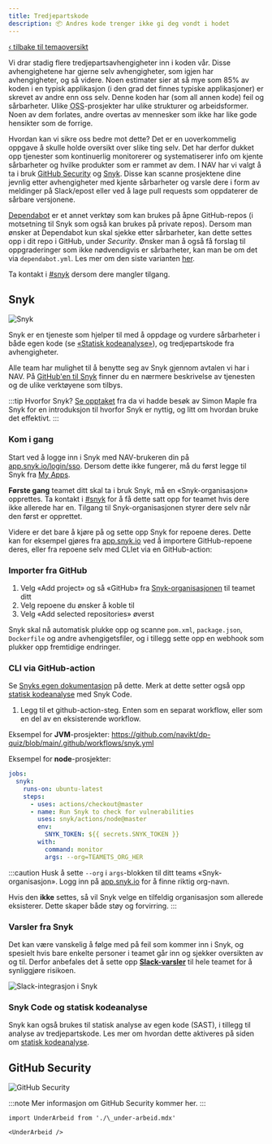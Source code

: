 ```yaml
---
title: Tredjepartskode
description: 📦 Andres kode trenger ikke gi deg vondt i hodet
---
```


[‹ tilbake til temaoversikt](/docs/sikker-utvikling)

Vi drar stadig flere tredjepartsavhengigheter inn i koden vår. Disse avhengighetene har gjerne selv avhengigheter, som igjen har avhengigheter, og så videre. Noen estimater sier at så mye som 85% av koden i en typisk applikasjon (i den grad det finnes typiske applikasjoner) er skrevet av andre enn oss selv. Denne koden har (som all annen kode) feil og sårbarheter. Ulike <abbr title="Open-source software">OSS</abbr>-prosjekter har ulike strukturer og arbeidsformer. Noen av dem forlates, andre overtas av mennesker som ikke har like gode hensikter som de forrige.

Hvordan kan vi sikre oss bedre mot dette? Det er en uoverkommelig oppgave å skulle holde oversikt over slike ting selv. Det har derfor dukket opp tjenester som kontinuerlig monitorerer og systematiserer info om kjente sårbarheter og hvilke produkter som er rammet av dem. I NAV har vi valgt å ta i bruk [GitHub Security](https://github.com/features/security) og [Snyk](https://snyk.io/). Disse kan scanne prosjektene dine jevnlig etter avhengigheter med kjente sårbarheter og varsle dere i form av meldinger på Slack/epost eller ved å lage pull requests som oppdaterer de sårbare versjonene.

[Dependabot](https://github.com/dependabot) er et annet verktøy som kan brukes på åpne GitHub-repos (i motsetning til Snyk som også kan brukes på private repos). Dersom man ønsker at Dependabot kun skal sjekke etter sårbarheter, kan dette settes opp i dit repo i GitHub, under _Security_. Ønsker man å også få forslag til oppgraderinger som ikke nødvendigvis er sårbarheter, kan man be om det via `dependabot.yml`. Les mer om den siste varianten [her](https://docs.github.com/en/code-security/supply-chain-security/keeping-your-dependencies-updated-automatically/enabling-and-disabling-dependabot-version-updates).

Ta kontakt i [#snyk](https://nav-it.slack.com/archives/C02KF9C5XSM) dersom dere mangler tilgang.

## Snyk

![Snyk](/img/snyk.png "Snyk")

Snyk er en tjeneste som hjelper til med å oppdage og vurdere sårbarheter i både egen kode (se [«Statisk kodeanalyse»](kodeanalyse#snyk-code)), og tredjepartskode fra avhengigheter.

Alle team har mulighet til å benytte seg av Snyk gjennom avtalen vi har i NAV. På [GitHub'en til Snyk](https://github.com/snyk/snyk#what-is-snyk) finner du en nærmere beskrivelse av tjenesten og de ulike verktøyene som tilbys.

:::tip Hvorfor Snyk?
[Se opptaket](/docs/events/2021-11-22-stranger-danger) fra da vi hadde besøk av Simon Maple fra Snyk for en introduksjon til hvorfor Snyk er nyttig, og litt om hvordan bruke det effektivt.
:::

### Kom i gang

Start ved å logge inn i Snyk med NAV-brukeren din på [app.snyk.io/login/sso](https://app.snyk.io/login/sso). Dersom dette ikke fungerer, må du først legge til Snyk fra [My Apps](https://myapplications.microsoft.com/).

**Første gang** teamet ditt skal ta i bruk Snyk, må en «Snyk-organisasjon» opprettes.
Ta kontakt i [#snyk](https://nav-it.slack.com/archives/C02KF9C5XSM) for å få dette satt opp for teamet hvis dere ikke allerede har en. Tilgang til Snyk-organisasjonen styrer dere selv når den først er opprettet.

Videre er det bare å kjøre på og sette opp Snyk for repoene deres. Dette kan for eksempel gjøres fra [app.snyk.io](https://app.snyk.io/login/sso) ved å importere GitHub-repoene deres, eller fra repoene selv med CLIet via en GitHub-action:

### Importer fra GitHub

1. Velg «Add project» og så «GitHub» fra [Snyk-organisasjonen](https://app.snyk.io/) til teamet ditt
2. Velg repoene du ønsker å koble til
3. Velg «Add selected repositories» øverst

Snyk skal nå automatisk plukke opp og scanne `pom.xml`, `package.json`, `Dockerfile` og andre avhengigetsfiler, og i tillegg sette opp en webhook som plukker opp fremtidige endringer.

### CLI via GitHub-action

Se [Snyks egen dokumentasjon](https://github.com/snyk/actions) på dette.
Merk at dette setter også opp [statisk kodeanalyse](kodeanalyse.md) med Snyk Code.

1. Legg til et github-action-steg. Enten som en separat workflow, eller som en del av en eksisterende workflow.

Eksempel for **JVM**-prosjekter: https://github.com/navikt/dp-quiz/blob/main/.github/workflows/snyk.yml

Eksempel for **node**-prosjekter:

```yaml
jobs:
  snyk:
    runs-on: ubuntu-latest
    steps:
      - uses: actions/checkout@master
      - name: Run Snyk to check for vulnerabilities
        uses: snyk/actions/node@master
        env:
          SNYK_TOKEN: ${{ secrets.SNYK_TOKEN }}
        with:
          command: monitor
          args: --org=TEAMETS_ORG_HER
```

:::caution
Husk å sette `--org` i `args`-blokken til ditt teams «Snyk-organisasjon». Logg inn på [app.snyk.io](https://app.snyk.io/) for å finne riktig org-navn.

Hvis den **ikke** settes, så vil Snyk velge en tilfeldig organisasjon som allerede eksisterer. Dette skaper både støy og forvirring.
:::

### Varsler fra Snyk

Det kan være vanskelig å følge med på feil som kommer inn i Snyk, og spesielt hvis bare enkelte personer i teamet går inn og sjekker oversikten av og til. Derfor anbefales det å sette opp [**Slack-varsler**](https://docs.snyk.io/features/integrations/notifications-ticketing-system-integrations/slack-integration) til hele teamet for å synliggjøre risikoen.

![Slack-integrasjon i Snyk](/img/snyk-slack.png "Slack-integrasjon i Snyk")

### Snyk Code og statisk kodeanalyse

Snyk kan også brukes til statisk analyse av egen kode (SAST), i tillegg til analyse av tredjepartskode. Les mer om hvordan dette aktiveres på siden om [statisk kodeanalyse](/docs/sikker-utvikling/kodeanalyse#snyk-code).

## GitHub Security

![GitHub Security](/img/dependabot.png "GitHub Security")

:::note
Mer informasjon om GitHub Security kommer her.
:::

```mdx-code-block
import UnderArbeid from './\_under-arbeid.mdx'

<UnderArbeid />
```
